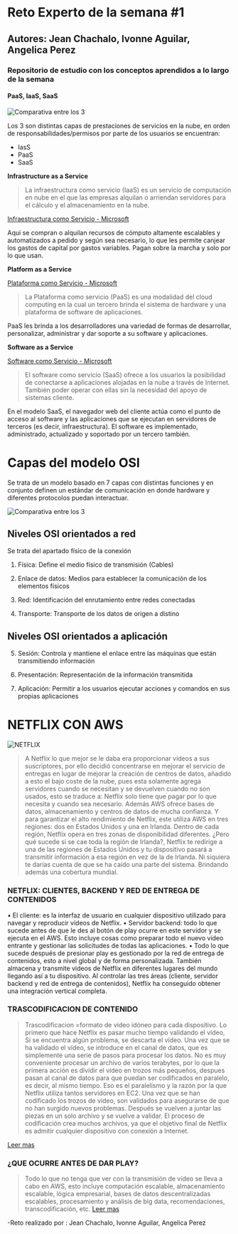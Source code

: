 # Reto Experto de la semana #1

## Autores: Jean Chachalo, Ivonne Aguilar, Angelica Perez

### Repositorio de estudio con los conceptos aprendidos a lo largo de la semana

#### PaaS, IaaS, SaaS

![Comparativa entre los 3](./files/1aaS.png)

Los 3 son distintas capas de prestaciones de servicios en la nube, en orden de responsabilidades/permisos por parte de los usuarios se encuentran:
- IasS
- PaaS
- SaaS

**Infrastructure as a Service**

> La infraestructura como servicio (IaaS) es un servicio de computación en nube en el que las empresas alquilan o arriendan servidores para el cálculo y el almacenamiento en la nube.

[Infraestructura como Servicio - Microsoft](https://azure.microsoft.com/es-es/overview/what-is-iaas/)

Aqui se compran o alquilan recursos de cómputo altamente escalables y automatizados a pedido y según sea necesario, lo que les permite canjear los gastos de capital por gastos variables. Pagan sobre la marcha y solo por lo que usan.

**Platform as a Service**

[Plataforma como Servicio - Microsoft](https://azure.microsoft.com/es-es/overview/what-is-paas/)

> La Plataforma como servicio (PaaS) es una modalidad del cloud computing en la cual un tercero brinda el sistema de hardware y una plataforma de software de aplicaciones.

PaaS les brinda a los desarrolladores una variedad de formas de desarrollar, personalizar, administrar y dar soporte a su software y aplicaciones.

**Software as a Service**

[Software como Servicio - Microsoft](https://azure.microsoft.com/es-es/overview/what-is-saas/)

> El software como servicio (SaaS) ofrece a los usuarios la posibilidad de conectarse a aplicaciones alojadas en la nube a través de Internet. También poder operar con ellas sin la necesidad del apoyo de sistemas cliente.

En el modelo SaaS, el navegador web del cliente actúa como el punto de acceso al software y las aplicaciones que se ejecutan en servidores de terceros (es decir, infraestructura). El software es implementado, administrado, actualizado y soportado por un tercero también.

# Capas del modelo OSI

Se trata de un modelo basado en 7 capas con distintas funciones y en conjunto definen un estándar de comunicación en donde hardware y diferentes protocolos puedan interactuar.

![Comparativa entre los 3](./files/OSI.jpeg)


## Niveles OSI orientados a red 
Se trata del apartado físico de la conexión
1. Física: Define el medio físico de transmisión (Cables)

2. Enlace de datos: Medios para establecer la comunicación de los elementos físicos

3. Red: Identificación del enrutamiento entre redes conectadas

4. Transporte: Transporte de los datos de origen a distino

## Niveles OSI orientados a aplicación

5. Sesión: Controla y mantiene el enlace entre las máquinas que están transmitiendo información

6. Presentación: Representación de la información transmitida

7. Aplicación: Permitir a los usuarios ejecutar acciones y comandos en sus propias aplicaciones





# NETFLIX CON AWS

![NETFLIX](./files/1aaS.PNG)

> A Netflix lo que mejor se le daba era proporcionar vídeos a sus suscriptores, por ello  decidió concentrarse en mejorar el servicio de entregas en lugar de mejorar la creación de centros de datos, añadido a esto el bajo coste de la nube, pues esta solamente agrega servidores cuando se necesitan y se devuelven cuando no son usados, esto se traduce a: Netflix solo tiene que pagar por lo que necesita y cuando sea necesario.
Además AWS ofrece bases de datos, almacenamiento y centros de datos de mucha confianza. Y para garantizar el alto rendimiento de Netflix, este utiliza AWS en tres regiones: dos en Estados Unidos y una en Irlanda. Dentro de cada región, Netflix opera en tres zonas de disponibilidad diferentes.
¿Pero qué sucede si se cae toda la región de Irlanda?, Netflix te redirige a una de las regiones de Estados Unidos y tu dispositivo pasará a transmitir información a esa región en vez de la de Irlanda. Ni siquiera te darías cuenta de que se ha caído una parte del sistema. Brindando además una cobertura mundial.

### NETFLIX: CLIENTES, BACKEND Y RED DE ENTREGA DE CONTENIDOS
•   El cliente: es la interfaz de usuario en cualquier dispositivo utilizado para navegar y reproducir vídeos de Netflix.
•   Servidor backend: todo lo que sucede antes de que le des al botón de play ocurre en este servidor y se ejecuta en el AWS. Esto incluye cosas como preparar todo el nuevo vídeo entrante y gestionar las solicitudes de todas las aplicaciones. 
•   Todo lo que sucede después de presionar play es gestionado por la red de entrega de contenidos, esto a nivel global y de forma personalizada. También  almacena y transmite videos de Netflix en diferentes lugares del mundo llegando así a tu dispositivo.
Al controlar las tres áreas (cliente, servidor backend y red de entrega de contenidos), Netflix ha conseguido obtener una integración vertical completa.

### TRASCODIFICACION DE CONTENIDO
> Trascodificacion =formato de video idóneo para cada dispositivo.
Lo primero que hace Netflix es pasar mucho tiempo validando el vídeo, Si se encuentra algún problema, se descarta el vídeo.
Una vez que se ha validado el vídeo, se introduce en el canal de datos, que es simplemente una serie de pasos para procesar los datos. No es muy conveniente procesar un archivo de varios terabytes, por lo que la primera acción es dividir el vídeo en trozos más pequeños, despues pasan al canal de datos para que puedan ser codificados en paralelo, es decir, al mismo tiempo.
Eso es el paralelismo y la razón por la que Netflix utiliza tantos servidores en EC2. Una vez que se han codificado los trozos de vídeo, son validados para asegurarse de que no han surgido nuevos problemas. Después se vuelven a juntar las piezas en un solo archivo y se vuelve a validar.
El proceso de codificación crea muchos archivos, ya que el objetivo final de Netflix es admitir cualquier dispositivo con conexión a Internet.

[Leer mas](https://www.xataka.com/streaming/la-compleja-infraestructura-detras-de-netflix-que-pasa-cuando-le-das-al-play#:~:text=En%20realidad%2C%20Netflix%20usa%20dos,tengan%20problemas%20con%20el%20streaming.)


### ¿QUE OCURRE ANTES DE DAR PLAY? 
> Todo lo que no tenga que ver con la transmisión de vídeo se lleva a cabo en AWS, esto incluye computación escalable, almacenamiento escalable, lógica empresarial, bases de datos descentralizadas escalables, procesamiento y análisis de big data, recomendaciones, transcodificación, etc.
[Leer mas](https://www.xataka.com/streaming/la-compleja-infraestructura-detras-de-netflix-que-pasa-cuando-le-das-al-play#:~:text=En%20realidad%2C%20Netflix%20usa%20dos,tengan%20problemas%20con%20el%20streaming.)


-Reto realizado por : Jean Chachalo, Ivonne Aguilar, Angelica Perez